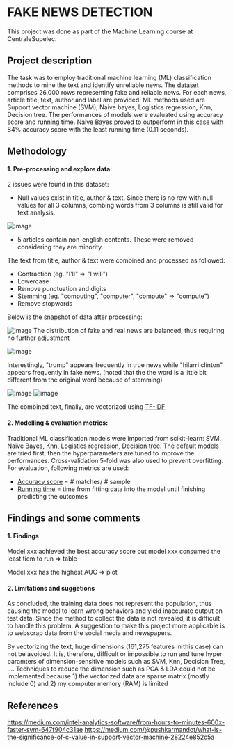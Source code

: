 # FAKE NEWS DETECTION
This project was done as part of the Machine Learning course at CentraleSupelec.

## Project description
The task was to employ traditional machine learning (ML) classification methods to mine the text and identify unreliable news. The [dataset](https://www.kaggle.com/competitions/fake-news/data?select=train.csv) comprises 26,000 rows representing fake and reliable news. For each news, article title, text,
author and label are provided. ML methods used are Support vector machine (SVM), Naive bayes, Logistics regression, Knn, Decision tree. The performances of models were evaluated using accuracy score and running time. Naive Bayes proved to outperform in this case with 84% accuracy score with the least running time (0.11 seconds).

## Methodology
#### 1. Pre-processing and explore data
2 issues were found in this dataset:
- Null values exist in title, author & text. Since there is no row with null values for all 3 columns, combing words from 3 columns is still valid for text analysis.

![image](https://user-images.githubusercontent.com/85484281/214556699-f85537fe-9cf3-43cf-b52e-8c6bdf804656.png)

- 5 articles contain non-english contents. These were removed considering they are minority.

The text from title, author & text were combined and processed as followed:
- Contraction (eg. "I'll" => "I will")
- Lowercase
- Remove punctuation and digits
- Stemming (eg. "computing", "computer", "compute" => "compute")
- Remove stopwords

Below is the snapshot of data after processing:

![image](https://user-images.githubusercontent.com/85484281/214557838-573d0436-e2f2-4862-b19d-05c779df92ba.png)
The distribution of fake and real news are balanced, thus requiring no further adjustment

![image](https://user-images.githubusercontent.com/85484281/214557893-4d063539-8474-445b-963d-32d96b3d135b.png)

Interestingly, "trump" appears frequently in true news while "hilarri clinton" appears frequently in fake news. (noted that the the word is a little bit different from the original word because of stemming)

![image](https://user-images.githubusercontent.com/85484281/214558607-64ade671-ce13-40a4-9926-8c5978c94e57.png)
![image](https://user-images.githubusercontent.com/85484281/214558631-78081ba8-33f0-4071-ba93-282e80acb84d.png)

The combined text, finally, are vectorized using [TF-IDF](https://www.capitalone.com/tech/machine-learning/understanding-tf-idf/)

#### 2. Modelling & evaluation metrics:
Traditional ML classification models were imported from scikit-learn: SVM, Naive Bayes, Knn, Logistics regression, Decision tree. The default models are tried first, then the hyperparameters are tuned to improve the performances. Cross-validation 5-fold was also used to prevent overfitting. For evaluation, following metrics are used:

- [Accuracy score](https://scikit-learn.org/stable/modules/generated/sklearn.metrics.accuracy_score.html) = # matches/ # sample
- [Running time](https://docs.python.org/3/library/time.html) = time from fitting data into the model until finishing predicting the outcomes

## Findings and some comments
#### 1. Findings
Model xxx achieved the best accuracy score but model xxx consumed the least tiem to run
=> table

Model xxx has the highest AUC
=> plot
#### 2. Limitations and suggetions
As concluded, the training data does not represent the population, thus causing the model to learn wrong behaviors and yield inaccurate output on test data. Since the method to collect the data is not revealed, it is difficult to handle this problem. A suggestion to make this project more applicable is to webscrap data from the social media and newspapers.

By vectorizing the text, huge dimensions (161,275 features in this case) can not be avoided. It is, therefore, difficult or impossible to run and tune hyper paramters of dimension-sensitive models such as SVM, Knn, Decision Tree, .... Techniques to reduce the dimension such as PCA & LDA could not be implemented because 1) the vectorized data are sparse matrix (mostly include 0) and 2) my computer memory (RAM) is limited

## References
https://medium.com/intel-analytics-software/from-hours-to-minutes-600x-faster-svm-647f904c31ae
https://medium.com/@pushkarmandot/what-is-the-significance-of-c-value-in-support-vector-machine-28224e852c5a
